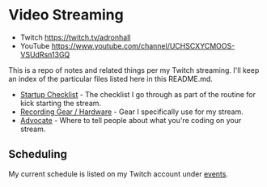 # Video Streaming

* Twitch https://twitch.tv/adronhall
* YouTube https://www.youtube.com/channel/UCHSCXYCMOOS-VSUdRsn13GQ

This is a repo of notes and related things per my Twitch streaming. I'll keep an index of the particular files listed here in this README.md.

* [Startup Checklist](start-checklist.md) - The checklist I go through as part of the routine for kick starting the stream.
* [Recording Gear / Hardware](hardware.md) - Gear I specifically use for my stream.
* [Advocate](advocate.md) - Where to tell people about what you're coding on your stream.

## Scheduling

My current schedule is listed on my Twitch account under [events](https://www.twitch.tv/adronhall/events).
